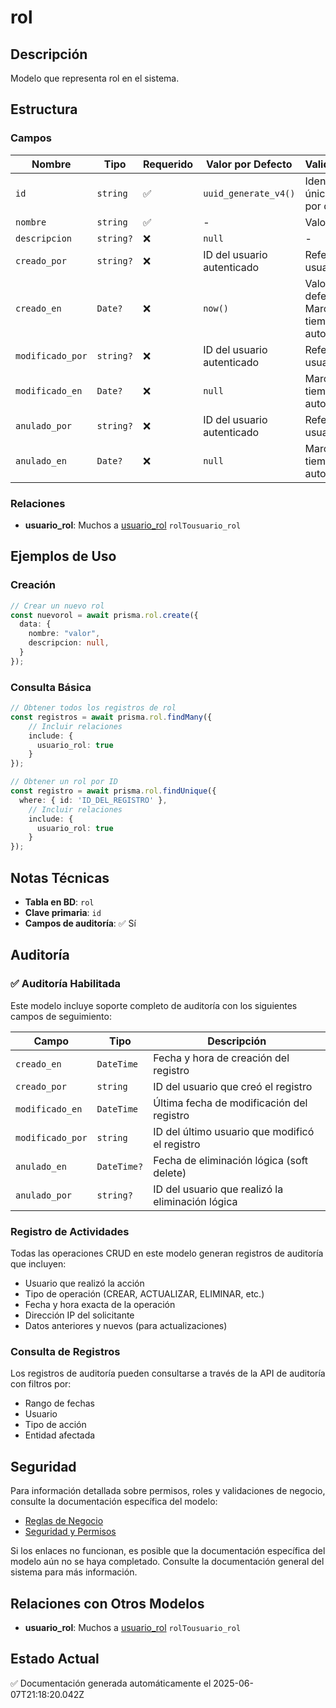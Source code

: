 # rol

## Descripción
Modelo que representa rol en el sistema.

## Estructura

### Campos

| Nombre | Tipo | Requerido | Valor por Defecto | Validaciones | Descripción |
|--------|------|-----------|-------------------|--------------|-------------|
| `id` | `string` | ✅ | `uuid_generate_v4()` | Identificador único, Valor por defecto |  |
| `nombre` | `string` | ✅ | - | Valor único |  |
| `descripcion` | `string?` | ❌ | `null` | - |  |
| `creado_por` | `string?` | ❌ | ID del usuario autenticado | Referencia a usuario |  |
| `creado_en` | `Date?` | ❌ | `now()` | Valor por defecto, Marca de tiempo automática |  |
| `modificado_por` | `string?` | ❌ | ID del usuario autenticado | Referencia a usuario |  |
| `modificado_en` | `Date?` | ❌ | `null` | Marca de tiempo automática |  |
| `anulado_por` | `string?` | ❌ | ID del usuario autenticado | Referencia a usuario |  |
| `anulado_en` | `Date?` | ❌ | `null` | Marca de tiempo automática |  |

### Relaciones

- **usuario_rol**: Muchos a [usuario_rol](./usuario_rol.md) `rolTousuario_rol`

## Ejemplos de Uso

### Creación

```typescript
// Crear un nuevo rol
const nuevorol = await prisma.rol.create({
  data: {
    nombre: "valor",
    descripcion: null,
  }
});
```

### Consulta Básica

```typescript
// Obtener todos los registros de rol
const registros = await prisma.rol.findMany({
    // Incluir relaciones
    include: {
      usuario_rol: true
    }
});

// Obtener un rol por ID
const registro = await prisma.rol.findUnique({
  where: { id: 'ID_DEL_REGISTRO' },
    // Incluir relaciones
    include: {
      usuario_rol: true
    }
});
```

## Notas Técnicas

- **Tabla en BD**: `rol`
- **Clave primaria**: `id`
- **Campos de auditoría**: ✅ Sí

## Auditoría

### ✅ Auditoría Habilitada

Este modelo incluye soporte completo de auditoría con los siguientes campos de seguimiento:

| Campo | Tipo | Descripción |
|-------|------|-------------|
| `creado_en` | `DateTime` | Fecha y hora de creación del registro |
| `creado_por` | `string` | ID del usuario que creó el registro |
| `modificado_en` | `DateTime` | Última fecha de modificación del registro |
| `modificado_por` | `string` | ID del último usuario que modificó el registro |
| `anulado_en` | `DateTime?` | Fecha de eliminación lógica (soft delete) |
| `anulado_por` | `string?` | ID del usuario que realizó la eliminación lógica |

### Registro de Actividades

Todas las operaciones CRUD en este modelo generan registros de auditoría que incluyen:

- Usuario que realizó la acción
- Tipo de operación (CREAR, ACTUALIZAR, ELIMINAR, etc.)
- Fecha y hora exacta de la operación
- Dirección IP del solicitante
- Datos anteriores y nuevos (para actualizaciones)

### Consulta de Registros

Los registros de auditoría pueden consultarse a través de la API de auditoría con filtros por:

- Rango de fechas
- Usuario
- Tipo de acción
- Entidad afectada

## Seguridad

Para información detallada sobre permisos, roles y validaciones de negocio, consulte la documentación específica del modelo:

- [Reglas de Negocio](./rol/reglas_negocio.md)
- [Seguridad y Permisos](./rol/seguridad.md)

Si los enlaces no funcionan, es posible que la documentación específica del modelo aún no se haya completado. Consulte la documentación general del sistema para más información.

## Relaciones con Otros Modelos

- **usuario_rol**: Muchos a [usuario_rol](./usuario_rol.md) `rolTousuario_rol`

## Estado Actual

✅ Documentación generada automáticamente el 2025-06-07T21:18:20.042Z
